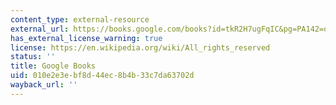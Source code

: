 ```yaml
---
content_type: external-resource
external_url: https://books.google.com/books?id=tkR2H7ugFqIC&pg=PA142=onepage#v=onepage&q&f=false
has_external_license_warning: true
license: https://en.wikipedia.org/wiki/All_rights_reserved
status: ''
title: Google Books
uid: 010e2e3e-bf8d-44ec-8b4b-33c7da63702d
wayback_url: ''
---
```

